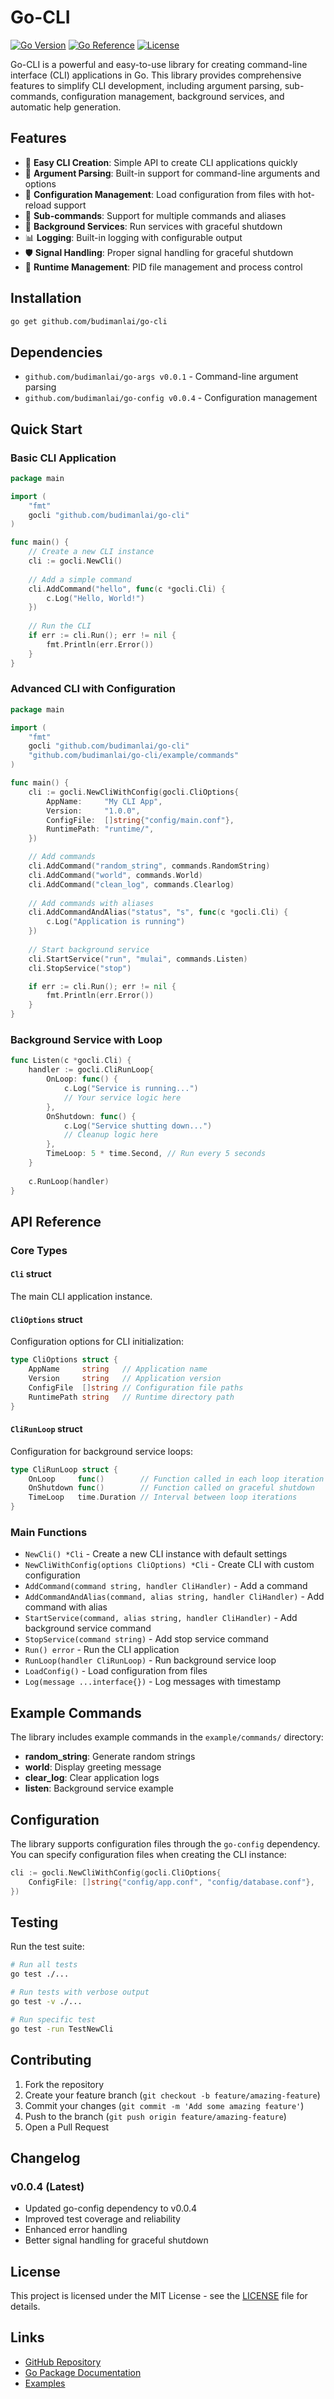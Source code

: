 # Go-CLI

[![Go Version](https://img.shields.io/badge/Go-1.23-blue.svg)](https://golang.org/)
[![Go Reference](https://pkg.go.dev/badge/github.com/budimanlai/go-cli.svg)](https://pkg.go.dev/github.com/budimanlai/go-cli)
[![License](https://img.shields.io/badge/License-MIT-green.svg)](LICENSE)

Go-CLI is a powerful and easy-to-use library for creating command-line interface (CLI) applications in Go. This library provides comprehensive features to simplify CLI development, including argument parsing, sub-commands, configuration management, background services, and automatic help generation.

## Features

- 🚀 **Easy CLI Creation**: Simple API to create CLI applications quickly
- 📝 **Argument Parsing**: Built-in support for command-line arguments and options
- 🔧 **Configuration Management**: Load configuration from files with hot-reload support
- 🏃 **Sub-commands**: Support for multiple commands and aliases
- 🔄 **Background Services**: Run services with graceful shutdown
- 📊 **Logging**: Built-in logging with configurable output
- 🛡️ **Signal Handling**: Proper signal handling for graceful shutdown
- 🔧 **Runtime Management**: PID file management and process control

## Installation

```bash
go get github.com/budimanlai/go-cli
```

## Dependencies

- `github.com/budimanlai/go-args v0.0.1` - Command-line argument parsing
- `github.com/budimanlai/go-config v0.0.4` - Configuration management

## Quick Start

### Basic CLI Application

```go
package main

import (
    "fmt"
    gocli "github.com/budimanlai/go-cli"
)

func main() {
    // Create a new CLI instance
    cli := gocli.NewCli()
    
    // Add a simple command
    cli.AddCommand("hello", func(c *gocli.Cli) {
        c.Log("Hello, World!")
    })
    
    // Run the CLI
    if err := cli.Run(); err != nil {
        fmt.Println(err.Error())
    }
}
```

### Advanced CLI with Configuration

```go
package main

import (
    "fmt"
    gocli "github.com/budimanlai/go-cli"
    "github.com/budimanlai/go-cli/example/commands"
)

func main() {
    cli := gocli.NewCliWithConfig(gocli.CliOptions{
        AppName:     "My CLI App",
        Version:     "1.0.0",
        ConfigFile:  []string{"config/main.conf"},
        RuntimePath: "runtime/",
    })

    // Add commands
    cli.AddCommand("random_string", commands.RandomString)
    cli.AddCommand("world", commands.World)
    cli.AddCommand("clean_log", commands.Clearlog)
    
    // Add commands with aliases
    cli.AddCommandAndAlias("status", "s", func(c *gocli.Cli) {
        c.Log("Application is running")
    })
    
    // Start background service
    cli.StartService("run", "mulai", commands.Listen)
    cli.StopService("stop")

    if err := cli.Run(); err != nil {
        fmt.Println(err.Error())
    }
}
```

### Background Service with Loop

```go
func Listen(c *gocli.Cli) {
    handler := gocli.CliRunLoop{
        OnLoop: func() {
            c.Log("Service is running...")
            // Your service logic here
        },
        OnShutdown: func() {
            c.Log("Service shutting down...")
            // Cleanup logic here
        },
        TimeLoop: 5 * time.Second, // Run every 5 seconds
    }
    
    c.RunLoop(handler)
}
```

## API Reference

### Core Types

#### `Cli` struct
The main CLI application instance.

#### `CliOptions` struct
Configuration options for CLI initialization:
```go
type CliOptions struct {
    AppName     string   // Application name
    Version     string   // Application version
    ConfigFile  []string // Configuration file paths
    RuntimePath string   // Runtime directory path
}
```

#### `CliRunLoop` struct
Configuration for background service loops:
```go
type CliRunLoop struct {
    OnLoop     func()        // Function called in each loop iteration
    OnShutdown func()        // Function called on graceful shutdown
    TimeLoop   time.Duration // Interval between loop iterations
}
```

### Main Functions

- `NewCli() *Cli` - Create a new CLI instance with default settings
- `NewCliWithConfig(options CliOptions) *Cli` - Create CLI with custom configuration
- `AddCommand(command string, handler CliHandler)` - Add a command
- `AddCommandAndAlias(command, alias string, handler CliHandler)` - Add command with alias
- `StartService(command, alias string, handler CliHandler)` - Add background service command
- `StopService(command string)` - Add stop service command
- `Run() error` - Run the CLI application
- `RunLoop(handler CliRunLoop)` - Run background service loop
- `LoadConfig()` - Load configuration from files
- `Log(message ...interface{})` - Log messages with timestamp

## Example Commands

The library includes example commands in the `example/commands/` directory:

- **random_string**: Generate random strings
- **world**: Display greeting message  
- **clear_log**: Clear application logs
- **listen**: Background service example

## Configuration

The library supports configuration files through the `go-config` dependency. You can specify configuration files when creating the CLI instance:

```go
cli := gocli.NewCliWithConfig(gocli.CliOptions{
    ConfigFile: []string{"config/app.conf", "config/database.conf"},
})
```

## Testing

Run the test suite:

```bash
# Run all tests
go test ./...

# Run tests with verbose output
go test -v ./...

# Run specific test
go test -run TestNewCli
```

## Contributing

1. Fork the repository
2. Create your feature branch (`git checkout -b feature/amazing-feature`)
3. Commit your changes (`git commit -m 'Add some amazing feature'`)
4. Push to the branch (`git push origin feature/amazing-feature`)
5. Open a Pull Request

## Changelog

### v0.0.4 (Latest)
- Updated go-config dependency to v0.0.4
- Improved test coverage and reliability
- Enhanced error handling
- Better signal handling for graceful shutdown

## License

This project is licensed under the MIT License - see the [LICENSE](LICENSE) file for details.

## Links

- [GitHub Repository](https://github.com/budimanlai/go-cli)
- [Go Package Documentation](https://pkg.go.dev/github.com/budimanlai/go-cli)
- [Examples](https://github.com/budimanlai/go-cli/tree/main/example)